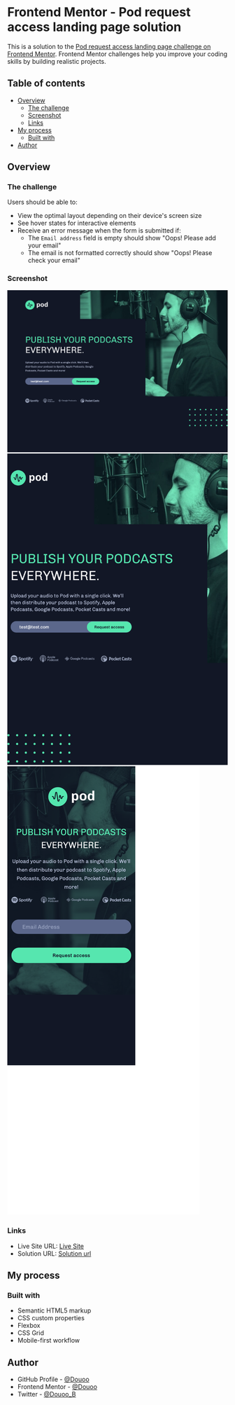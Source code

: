 # Frontend Mentor - Pod request access landing page solution

This is a solution to the [Pod request access landing page challenge on Frontend Mentor](https://www.frontendmentor.io/challenges/pod-request-access-landing-page-eyTmdkLSG). Frontend Mentor challenges help you improve your coding skills by building realistic projects. 

## Table of contents

- [Overview](#overview)
  - [The challenge](#the-challenge)
  - [Screenshot](#screenshot)
  - [Links](#links)
- [My process](#my-process)
  - [Built with](#built-with)
- [Author](#author)

## Overview

### The challenge

Users should be able to:

- View the optimal layout depending on their device's screen size
- See hover states for interactive elements
- Receive an error message when the form is submitted if:
  - The `Email address` field is empty should show "Oops! Please add your email"
  - The email is not formatted correctly should show "Oops! Please check your email"

### Screenshot

![Desktop](screenshots/desktop.png)
![Tablet view](screenshots/tablet.png)
![Mobile view](screenshots/mobile.png)

### Links

- Live Site URL: [Live Site](https://douoo.github.io/frontendmentor_challenges/pod-request-access-landing-page/)
- Solution URL: [Solution url](https://github.com/Douoo/frontendmentor_challenges/tree/main/pod-request-access-landing-page)

## My process

### Built with

- Semantic HTML5 markup
- CSS custom properties
- Flexbox
- CSS Grid
- Mobile-first workflow


## Author

- GitHub Profile - [@Douoo](https://github.com/Douoo) 
- Frontend Mentor - [@Douoo](https://www.frontendmentor.io/profile/Douoo)
- Twitter - [@Douoo_B](https://twitter.com/Douoo_B)

